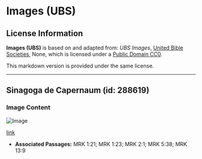 # Images (UBS)

## License Information

**Images (UBS)** is based on and adapted from: _UBS Images_, [United Bible Societies](https://unitedbiblesocieties.org/), None, which is licensed under a [Public Domain CC0](https://creativecommons.org/public-domain/cc0/).

This markdown version is provided under the same license.



--------------------------------

## Sinagoga de Capernaum (id: 288619)

### Image Content

![Image](https://cdn.aquifer.bible/aquifer-content/resources/Media/UBS-0044_synagogue_capernaum.jpg)

[link](https://cdn.aquifer.bible/aquifer-content/resources/Media/UBS-0044_synagogue_capernaum.jpg)

* **Associated Passages:** MRK 1:21; MRK 1:23; MRK 2:1; MRK 5:38; MRK 13:9

